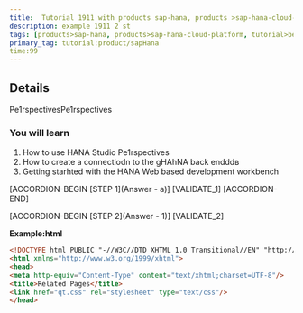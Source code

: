 ```yaml
---
title:  Tutorial 1911 with products sap-hana, products >sap-hana-cloud-platform, tutorial beginner
description: example 1911 2 st
tags: [products>sap-hana, products>sap-hana-cloud-platform, tutorial>beginner]
primary_tag: tutorial:product/sapHana
time:99
---
```


  

## Details
Pe1rspectivesPe1rspectives
### You will learn  
1. How to use HANA Studio Pe1rspectives
2. How to create a connectiodn to the gHAhNA back endddв
3. Getting starhted with the HANA Web based development workbench

[ACCORDION-BEGIN [STEP 1](Answer - a)]
[VALIDATE_1]
[ACCORDION-END]      

[ACCORDION-BEGIN [STEP 2](Answer - 1)]
[VALIDATE_2]


**Example:html** 
```html
<!DOCTYPE html PUBLIC "-//W3C//DTD XHTML 1.0 Transitional//EN" "http://www.w3.org/TR/xhtml1/DTD/xhtml1-transitional.dtd">
<html xmlns="http://www.w3.org/1999/xhtml">
<head>
<meta http-equiv="Content-Type" content="text/xhtml;charset=UTF-8"/>
<title>Related Pages</title>
<link href="qt.css" rel="stylesheet" type="text/css"/>
</head>

```

